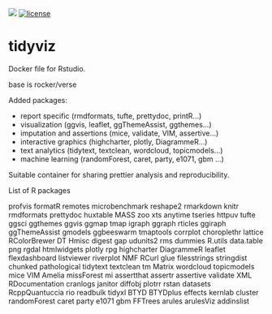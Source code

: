 [![](https://images.microbadger.com/badges/version/jvera/tidyviz.svg)](https://microbadger.com/images/jvera/tidyviz "Get your own version badge on microbadger.com")  [![license](https://img.shields.io/badge/license-GPLv2-blue.svg)](https://opensource.org/licenses/GPL-2.0)

# tidyviz

Docker file for Rstudio.

base is rocker/verse

Added packages:

- report specific (rmdformats, tufte, prettydoc, printR...)
- visualization (ggvis, leaflet, ggThemeAssist, ggthemes...)
- imputation and assertions (mice, validate, VIM, assertive...)
- interactive graphics (highcharter, plotly, DiagrammeR...)
- text analytics (tidytext, textclean, wordcloud, topicmodels...)
- machine learning (randomForest, caret, party, e1071, gbm ...)

Suitable container for sharing prettier analysis and reproducibility.

List of R packages

profvis formatR remotes microbenchmark reshape2 rmarkdown knitr rmdformats prettydoc huxtable MASS zoo xts anytime tseries 
httpuv tufte ggsci ggthemes ggvis ggmap tmap igraph ggraph rticles ggiraph ggThemeAssist gmodels ggbeeswarm tmaptools 
corrplot choroplethr lattice RColorBrewer DT Hmisc digest gap udunits2 rms dummies R.utils data.table png 
rgdal htmlwidgets plotly rpg highcharter DiagrammeR leaflet flexdashboard listviewer riverplot NMF RCurl 
glue filesstrings stringdist chunked pathological tidytext textclean tm Matrix wordcloud topicmodels 	
mice VIM Amelia missForest mi assertthat assertr assertive validate 
XML RDocumentation cranlogs janitor diffobj plotrr rstan datasets 
RcppQuantuccia rio readbulk tidyxl BTYD BTYDplus effects kernlab 
cluster randomForest caret party e1071 gbm FFTrees arules arulesViz addinslist
